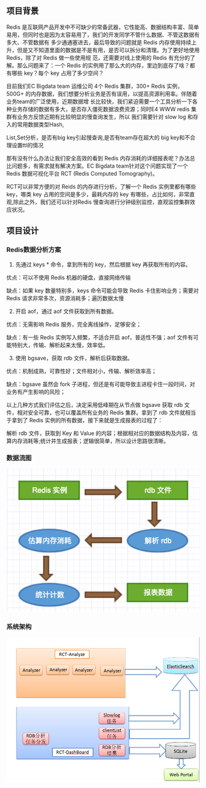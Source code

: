 ## 项目背景        
  Redis 是互联网产品开发中不可缺少的常备武器，它性能高、数据结构丰富、简单易用，但同时也是因为太容易用了，我们的开发同学不管什么数据、不管这数据有多大、不管数据有                多少通通塞进去，最后导致的问题就是 Redis 内存使用持续上升，但是又不知道里面的数据是不是有用，是否可以拆分和清理。为了更好地使用 Redis，除了对 Redis 做一些使用规                    范，还需要对线上使用的 Redis 有充分的了解。那么问题来了：一个 Redis 的实例用了那么大的内存，里边到底存了啥？都有哪些 key？每个 key 占用了多少空间？

 目前我们EC Bigdata team 运维公司 4个 Redis 集群，300+ Redis 实例，500G+ 的内存数据，我们想要分析业务是否有误用，以提高资源利用率。伴随着业务team的广泛使用，近期数据增                长比较快，我们紧迫需要一个工具分析一下各种业务存储的数据有多大，是否存入僵死数据浪费资源；同时E4 WWW redis 集群有业务方反馈近期有比较明显的慢查询发生，所以 我们需要针对 slow log 和存入的常用数据类型Hash,

List,Set分析，是否有big key引起慢查询,是否有team存在超大的 big key和不合理设置ttl的情况

那有没有什么办法让我们安全高效的看到 Redis 内存消耗的详细报表呢？办法总比问题多，有需求就有解决方案。EC Bigdata team针对这个问题实现了一个 Redis 数据可视化平台 RCT (Redis Computed Tomography)。

RCT可以非常方便的对 Reids 的内存进行分析，了解一个 Redis 实例里都有哪些 key，哪类 key 占用的空间是多少，最耗内存的 key 有哪些，占比如何，非常直观,除此之外，我们还可以针对Redis 慢查询进行分钟级别监控，直观监控集群效应状况。

## 项目设计
### Redis数据分析方案
1. 先通过 keys * 命令，拿到所有的 key，然后根据 key 再获取所有的内容。

优点：可以不使用 Redis 机器的硬盘，直接网络传输

缺点：如果 key 数量特别多，keys 命令可能会导致 Redis 卡住影响业务；需要对 Redis 请求非常多次，资源消耗多；遍历数据太慢

2. 开启 aof，通过 aof 文件获取到所有数据。

优点：无需影响 Redis 服务，完全离线操作，足够安全；

缺点：有一些 Redis 实例写入频繁，不适合开启 aof，普适性不强；aof 文件有可能特别大，传输、解析起来太慢，效率低。

3. 使用 bgsave，获取 rdb 文件，解析后获取数据。

优点：机制成熟，可靠性好；文件相对小，传输、解析效率高；

缺点：bgsave 虽然会 fork 子进程，但还是有可能导致主进程卡住一段时间，对业务有产生影响的风险；

以上几种方式我们评估之后，决定采用低峰期在从节点做 bgsave 获取 rdb 文件，相对安全可靠，也可以覆盖所有业务的 Redis 集群。拿到了 rdb 文件就相当于拿到了 Redis 实例的所有数据，接下来就是生成报表的过程了：

解析 rdb 文件，获取到 Key 和 Value 的内容；根据相对应的数据结构及内容，估算内存消耗等;统计并生成报表；逻辑很简单，所以设计思路很清晰。
### 数据流图
![](./screenshots/数据流.png)
### 系统架构
![](./screenshots/系统架构.jpg)